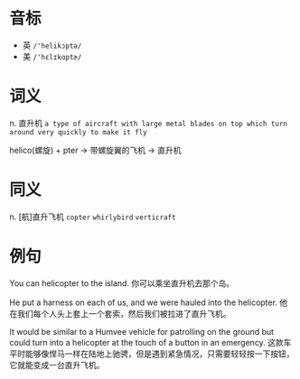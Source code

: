 # 音标

- 英 `/'helikɔptə/`
- 美 `/'hɛlɪkɑptɚ/`

# 词义

n. 直升机
`a type of aircraft with large metal blades on top which turn around very quickly to make it fly`



helico(螺旋) + pter → 带螺旋翼的飞机 → 直升机

# 同义

n. [航]直升飞机
`copter` `whirlybird` `verticraft`

# 例句

You can helicopter to the island.
你可以乘坐直升机去那个岛。

He put a harness on each of us, and we were hauled into the helicopter.
他在我们每个人头上套上一个套索，然后我们被拉进了直升飞机。

It would be similar to a Humvee vehicle for patrolling on the ground but could turn into a helicopter at the touch of a button in an emergency.
这款车平时能够像悍马一样在陆地上驰骋，但是遇到紧急情况，只需要轻轻按一下按钮，它就能变成一台直升飞机。


